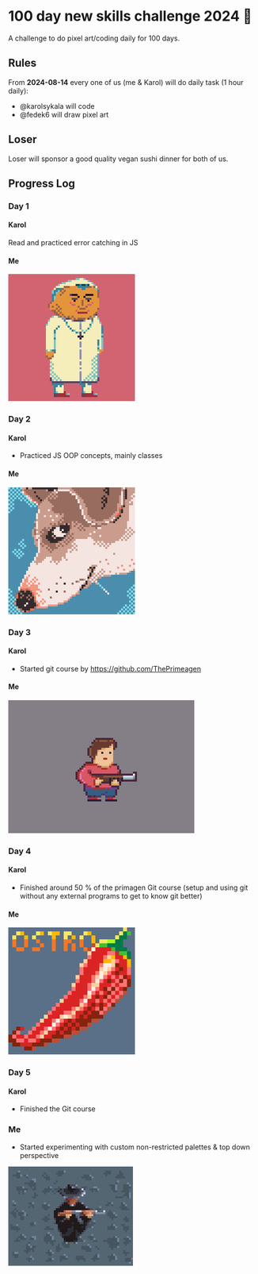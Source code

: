 # 100 day new skills challenge 2024 🤝
A challenge to do pixel art/coding daily for 100 days.

## Rules

From **2024-08-14** every one of us (me & Karol) will do daily task (1 hour daily):

- @karolsykala will code
- @fedek6 will draw pixel art

## Loser

Loser will sponsor a good quality vegan sushi dinner for both of us.

## Progress Log

### Day 1

#### Karol

Read and practiced error catching in JS

#### Me

<img src="pixelart/001.png" width="256" height="256">

### Day 2

#### Karol

- Practiced JS OOP concepts, mainly classes

#### Me

<img src="pixelart/002.png" width="256" height="256">

### Day 3

#### Karol

- Started git course by https://github.com/ThePrimeagen

#### Me

<img src="pixelart/003.png" width="376" height="268">

### Day 4

#### Karol

- Finished around 50 % of the primagen Git course (setup and using git without any external programs to get to know git better)

#### Me

<img src="pixelart/004.png" width="256" height="256">

### Day 5

#### Karol

- Finished the Git course

### Me

- Started experimenting with custom non-restricted palettes & top down perspective

<img src="pixelart/005.png" width="252" height="200">